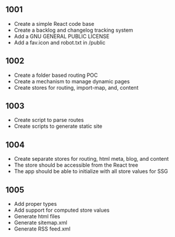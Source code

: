 ## 1001
  - Create a simple React code base
  - Create a backlog and changelog tracking system
  - Add a GNU GENERAL PUBLIC LICENSE
  - Add a fav.icon and robot.txt in /public

## 1002
  - Create a folder based routing POC
  - Create a mechanism to manage dynamic pages
  - Create stores for routing, import-map, and, content

## 1003
  - Create script to parse routes 
  - Create scripts to generate static site

## 1004
  - Create separate stores for routing, html meta, blog, and content
  - The store should be accessible from the React tree
  - The app should be able to initialize with all store values for SSG
  
## 1005
  - Add proper types
  - Add support for computed store values
  - Generate html files
  - Generate sitemap.xml
  - Generate RSS feed.xml
